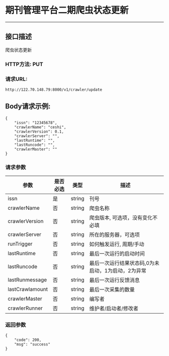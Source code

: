 # 期刊管理平台二期爬虫状态更新

------

## 接口描述
爬虫状态更新


### HTTP方法: PUT

### 请求URL: 
    http://122.70.148.79:8000/v1/crawler/update

## Body请求示例:

    {
    	"issn": "12345678",
    	"crawlerName": "ceshi",
    	"crawlerVersion": 0.1,
    	"crawlerServer": "",
    	"lastRuntime": "",
    	"lastRuncode": "",
    	"crawlerMaster": ""
    }
### 请求参数

|参数|是否必选|类型|描述
|-|-|-|-
|issn|是	|string	|刊号
|crawlerName|否	|string	|爬虫名称
|crawlerVersion|否	|string	|爬虫版本, 可选项，没有变化不必填
|crawlerServer|否	|string	|所在的服务器，可选项
|runTrigger|否	|string	|如何触发运行, 周期/手动
|lastRuntime|否	|string	|最后一次运行的启动时间
|lastRuncode|否	|string	|最后一次运行结果状态码,0为未启动，1为启动，2为异常
|lastRunmessage|否	|string	|最后一次运行反馈消息
|lastCrawlamount|否	|string	|最后一次采集的数量
|crawlerMaster|否	|string	|编写者
|crawlerRunner|否	|string	|维护者/启动者/修改者

    
### 返回参数

    {
        "code": 200,
        "msg": "success"
    } 







